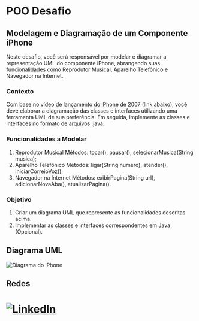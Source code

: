 # POO Desafio


## Modelagem e Diagramação de um Componente iPhone


Neste desafio, você será responsável por modelar e diagramar a representação UML do componente iPhone, abrangendo suas funcionalidades como Reprodutor Musical, Aparelho Telefônico e Navegador na Internet.

### Contexto

Com base no vídeo de lançamento do iPhone de 2007 (link abaixo), você deve elaborar a diagramação das classes e interfaces utilizando uma ferramenta UML de sua preferência. Em seguida, implemente as classes e interfaces no formato de arquivos .java.

### Funcionalidades a Modelar


1. Reprodutor Musical
   Métodos: tocar(), pausar(), selecionarMusica(String musica);
2. Aparelho Telefônico
   Métodos: ligar(String numero), atender(), iniciarCorreioVoz();
3. Navegador na Internet
   Métodos: exibirPagina(String url), adicionarNovaAba(), atualizarPagina().

### Objetivo

1. Criar um diagrama UML que represente as funcionalidades descritas acima.
2. Implementar as classes e interfaces correspondentes em Java (Opcional).

## Diagrama UML
![Diagrama do iPhone](https://imgur.com/6L8IA8d)




## Redes

[![LinkedIn](https://img.shields.io/badge/LinkedIn-0077B5?style=for-the-badge&logo=linkedin&logoColor=white)](https://www.linkedin.com/in/erick-santos-62271419a/)
=======
